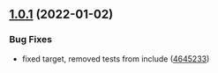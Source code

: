 ## [1.0.1](https://github.com/kouts/promise-loading-handler/compare/v1.0.0...v1.0.1) (2022-01-02)


### Bug Fixes

* fixed target, removed tests from include ([4645233](https://github.com/kouts/promise-loading-handler/commit/4645233eced7e23f63c731a2515415370b56bfc6))
